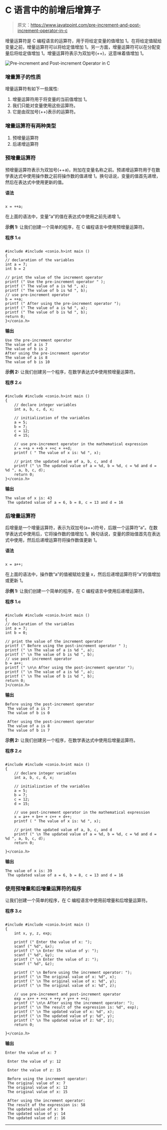 # C 语言中的前增后增算子

> 原文：<https://www.javatpoint.com/pre-increment-and-post-increment-operator-in-c>

增量运算符是 C 编程语言的运算符，用于将给定变量的值增加 1。在将给定值赋给变量之前，增量运算符可以将给定值增加 1。另一方面，增量运算符可以在分配变量后将给定值增加 1。增量运算符表示为双加号(++)，这意味着值增加 1。

![Pre-increment and Post-increment Operator in C](img/9a2a40dda18055cb1718a5fe0337c592.png)

### 增量算子的性质

增量运算符有如下一些属性:

1.  增量运算符用于将变量的当前值增加 1。
2.  我们只能对变量使用这些运算符。
3.  它是由双加号(++)表示的运算符。

### 增量运算符有两种类型

1.  预增量运算符
2.  后递增运算符

### 预增量运算符

预增量运算符表示为双加号(++a)，附加在变量名称之前。预递增运算符用于在数学表达式中使用操作数之前将操作数的值递增 1。换句话说，变量的值首先递增，然后在表达式中使用更新的值。

**语法**

```

x = ++a;

```

在上面的语法中，变量“a”的值在表达式中使用之前先递增 1。

**示例 1:** 让我们创建一个简单的程序，在 C 编程语言中使用预增量运算符。

**程序 1.c**

```

#include #include <conio.h>int main ()
{
// declaration of the variables
int a = 7;
int b = 2

// print the value of the increment operator
printf (" Use the pre-increment operator " );
printf (" The value of a is %d ", a);
printf (" The value of b is %d ", b);
// use pre-increment operator
b = ++a;
printf (" After using the pre-increment operator ");
printf (" The value of a is %d ", a);
printf (" The value of b is %d ", b);
return 0;
}</conio.h> 
```

**输出**

```
Use the pre-increment operator
The value of a is 7
The value of b is 2
After using the pre-increment operator
The value of a is 8
The value of b is 10

```

**示例 2:** 让我们创建另一个程序，在数学表达式中使用预增量运算符。

**程序 2.c**

```

#include #include <conio.h>int main ()
{
	// declare integer variables
	int a, b, c, d, x;

	// initialization of the variables
	a = 5;
	b = 7;
	c = 12;
	d = 15;

	// use pre-increment operator in the mathematical expression
	x = ++a + ++b + ++c + ++d;
	printf ( " The value of x is: %d ", x);

	// print the updated value of a, b, c, and d
	printf (" \n The updated value of a = %d, b = %d, c = %d and d = %d ", a, b, c, d);
	return 0;	
}</conio.h> 
```

**输出**

```
The value of x is: 43
 The updated value of a = 6, b = 8, c = 13 and d = 16

```

### 后增量运算符

后增量是一个增量运算符，表示为双加号(a++)符号，后跟一个运算符“a”。在数学表达式中使用后，它将操作数的值增加 1。换句话说，变量的原始值首先在表达式中使用，然后后递增运算符将操作数值更新 1。

**语法**

```

x = a++;

```

在上面的语法中，操作数“a”的值被赋给变量 x，然后后递增运算符将“a”的值增加或更新 1。

**示例 1:** 让我们创建一个简单的程序，在 C 编程语言中使用后递增运算符。

**程序 1.c**

```

#include #include <conio.h>int main ()
{
// declaration of the variables
int a = 7;
int b = 0;

// print the value of the increment operator
printf (" Before using the post-increment operator " );
printf (" \n The value of a is %d ", a);
printf (" \n The value of b is %d ", b);
// use post increment operator
b = a++;
printf (" \n\n After using the post-increment operator ");
printf (" \n The value of a is %d ", a);
printf (" \n The value of b is %d ", b);
return 0;
}</conio.h> 
```

**输出**

```
Before using the post-increment operator
 The value of a is 7
 The value of b is 0

 After using the post-increment operator
 The value of a is 8
 The value of b is 7

```

**示例 2:** 让我们创建另一个程序，在数学表达式中使用后增量运算符。

**程序 2.c**

```

#include #include <conio.h>int main ()
{
	// declare integer variables
	int a, b, c, d, x;

	// initialization of the variables
	a = 5;
	b = 7;
	c = 12;
	d = 15;

	// use post-increment operator in the mathematical expression
	x = a++ + b++ + c++ + d++;
	printf ( " The value of x is: %d ", x);

	// print the updated value of a, b, c, and d
	printf (" \n The updated value of a = %d, b = %d, c = %d and d = %d ", a, b, c, d);
	return 0;

}</conio.h> 
```

**输出**

```
The value of x is: 39
 The updated value of a = 6, b = 8, c = 13 and d = 16

```

### 使用预增量和后增量运算符的程序

让我们创建一个简单的程序，在 C 编程语言中使用前增量和后增量运算符。

**程序 3.c**

```

#include #include <conio.h>int main ()
{
	int x, y, z, exp;

	printf (" Enter the value of x: ");
	scanf (" %d", &x);
	printf (" \n Enter the value of y: ");
	scanf (" %d", &y);
	printf (" \n Enter the value of z: ");
	scanf (" %d", &z);

	printf (" \n Before using the increment operator: ");
	printf (" \n The original value of x: %d", x);
	printf (" \n The original value of x: %d", y);
	printf (" \n The original value of x: %d", z);

	// use pre-increment and post-increment operator
	exp = x++ + ++x + ++y + y++ + ++z;
	printf (" \n\n After using the increment operator: ");
	printf (" \n The result of the expression is: %d", exp);
	printf (" \n The updated value of x: %d", x);
	printf (" \n The updated value of y: %d", y);
	printf (" \n The updated value of z: %d", z);
	return 0;

}</conio.h> 
```

**输出**

```
Enter the value of x: 7

 Enter the value of y: 12

 Enter the value of z: 15

 Before using the increment operator:
 The original value of x: 7
 The original value of x: 12
 The original value of x: 15

 After using the increment operator:
 The result of the expression is: 58
 The updated value of x: 9
 The updated value of y: 14
 The updated value of z: 16

```

* * *